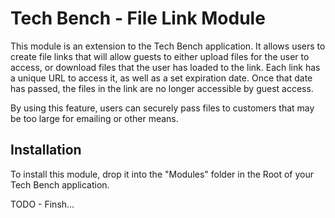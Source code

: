 # Tech Bench - File Link Module

This module is an extension to the Tech Bench application.  It allows users to create file links that will allow guests to either upload files for the user to access, or download files that the user has loaded to the link.  Each link has a unique URL to access it, as well as a set expiration date.  Once that date has passed, the files in the link are no longer accessible by guest access.

By using this feature, users can securely pass files to customers that may be too large for emailing or other means.

## Installation

To install this module, drop it into the "Modules" folder in the Root of your Tech Bench application.

TODO - Finsh...
